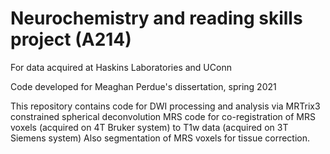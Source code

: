 # Neurochemistry and reading skills project (A214)

For data acquired at Haskins Laboratories and UConn

Code developed for Meaghan Perdue's dissertation, spring 2021

This repository contains code for DWI processing and analysis via MRTrix3 constrained spherical deconvolution
MRS code for co-registration of MRS voxels (acquired on 4T Bruker system) to T1w data (acquired on 3T Siemens system)
Also segmentation of MRS voxels for tissue correction.

